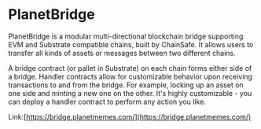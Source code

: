 # PlanetBridge

PlanetBridge is a modular multi-directional blockchain bridge supporting EVM and Substrate compatible chains, built by ChainSafe. It allows users to transfer all kinds of assets or messages between two different chains.

A bridge contract (or pallet in Substrate) on each chain forms either side of a bridge. Handler contracts allow for customizable behavior upon receiving transactions to and from the bridge. For example, locking up an asset on one side and minting a new one on the other. It's highly customizable - you can deploy a handler contract to perform any action you like.

Link:[https://bridge.planetmemes.com/](https://bridge.planetmemes.com/)
